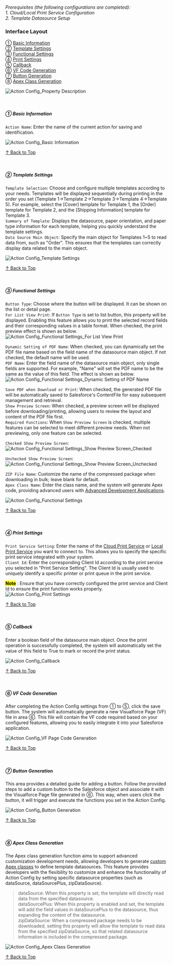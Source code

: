 <h5 id="start"></h5>

*Prerequisites (the following configurations are completed):*<br/>
*1. Cloud/Local Print Service Configuration*<br/>
*2. Template Datasource Setup*<br/>

### Interface Layout
① [Basic Information](#basic-information)  
② [Template Settings](#template-setting)  
③ [Functional Settings](#functional-setting)  
④ [Print Settings](#print-setting)  
⑤ [Callback](#callback)  
⑥ [VF Code Generation](#vf-generate)  
⑦ [Button Generation](#button-generate)  
⑧ [Apex Class Generation](#apex-generate)  

![Action Config_Property Description](../_images/zh-cn/Action配置_属性说明.png)
<br/>
<br/>
<br/>

<h5 id="basic-information">
① Basic Information
</h5>

`Action Name`: Enter the name of the current action for saving and identification.

![Action Config_Basic Information](../_images/zh-cn/Action配置_基本信息.png)

[↑ Back to Top](#start)
<br/>
<br/>
<br/>

<h5 id="template-setting">
② Template Settings
</h5>

`Template Selection`: Choose and configure multiple templates according to your needs. Templates will be displayed sequentially during printing in the order you set (Template 1→Template 2→Template 3→Template 4→Template 5). For example, select the [Cover] template for Template 1, the [Order] template for Template 2, and the [Shipping Information] template for Template 3. <br/>
`Summary of Template`: Displays the datasource, paper orientation, and paper type information for each template, helping you quickly understand the template settings. <br/>
`Data Source Main Object`: Specify the main object for Templates 1~5 to read data from, such as "Order". This ensures that the templates can correctly display data related to the main object.

![Action Config_Template Settings](../_images/zh-cn/Action配置_模板设置.png)

[↑ Back to Top](#start)
<br/>
<br/>
<br/>

<h5 id="functional-setting">
③ Functional Settings
</h5>

`Button Type`: Choose where the button will be displayed. It can be shown on the list or detail page. <br/>
`For List View Print`: If `Button Type` is set to list button, this property will be displayed. Enabling this feature allows you to print the selected record fields and their corresponding values in a table format. When checked, the print preview effect is shown as below. <br/>
![Action Config_Functional Settings_For List View Print](../_images/zh-cn/Action配置_功能设置_列表打印视图.gif)

`Dynamic Setting of PDF Name`: When checked, you can dynamically set the PDF file name based on the field name of the datasource main object. If not checked, the default name will be used. <br/>
`PDF Name`: Enter the field name of the datasource main object, only single fields are supported. For example, "Name" will set the PDF name to be the same as the value of this field. The effect is shown as below. <br/>
![Action Config_Functional Settings_Dynamic Setting of PDF Name](../_images/zh-cn/Action配置_功能设置_PDF名动态设置.gif)

`Save PDF when Download or Print`: When checked, the generated PDF file will be automatically saved to Salesforce's ContentFile for easy subsequent management and retrieval. <br/>
`Show Preview Screen`: When checked, a preview screen will be displayed before downloading/printing, allowing users to review the layout and content of the PDF file first. <br/>
`Required Functions`: When `Show Preview Screen` is checked, multiple features can be selected to meet different preview needs. When not previewing, only one feature can be selected. <br/>

`Checked Show Preview Screen`:  
![Action Config_Functional Settings_Show Preview Screen_Checked](../_images/zh-cn/Action配置_功能设置_显示预览画面_勾选.gif)

`Unchecked Show Preview Screen`:  
![Action Config_Functional Settings_Show Preview Screen_Unchecked](../_images/zh-cn/Action配置_功能设置_显示预览画面_不勾选.gif)

`ZIP File Name`: Customize the name of the compressed package when downloading in bulk; leave blank for default. <br/>
`Apex Class Name`: Enter the class name, and the system will generate Apex code, providing advanced users with [Advanced Development Applications](sc-customDevelop.md). <br/>

![Action Config_Functional Settings](../_images/zh-cn/Action配置_功能设置.png)

[↑ Back to Top](#start)
<br/>
<br/>
<br/>

<h5 id="print-setting">
④ Print Settings
</h5>

`Print Service Setting`: Enter the name of the [Cloud Print Service](sc-cloudPrint.md#start) or [Local Print Service](sc-localPrint.md#start) you want to connect to. This allows you to specify the specific print service integrated with your system. <br/>
`Client Id`: Enter the corresponding Client Id according to the print service you selected in "Print Service Setting". The Client Id is usually used to uniquely identify a specific printer or print queue in the print service. <br/>

<mark>**Note**</mark> : Ensure that you have correctly configured the print service and Client Id to ensure the print function works properly. 
![Action Config_Print Settings](../_images/zh-cn/Action配置_打印设置.png)

[↑ Back to Top](#start)
<br/>
<br/>
<br/>

<h5 id="callback">
⑤ Callback
</h5>
Enter a boolean field of the datasource main object. Once the print operation is successfully completed, the system will automatically set the value of this field to True to mark or record the print status.

![Action Config_Callback](../_images/zh-cn/Action配置_回调操作.png)

[↑ Back to Top](#start)
<br/>
<br/>
<br/>

<h5 id="vf-generate">
⑥ VF Code Generation
</h5>
After completing the Action Config settings from ① to ⑤, click the save button. The system will automatically generate a new Visualforce Page (VF) file in area ⑥. This file will contain the VF code required based on your configured features, allowing you to easily integrate it into your Salesforce application.

![Action Config_VF Page Code Generation](../_images/zh-cn/Action配置_VFPage代码生成.gif)

[↑ Back to Top](#start)
<br/>
<br/>
<br/>

<h5 id="button-generate">
⑦ Button Generation
</h5>

This area provides a detailed guide for adding a button. Follow the provided steps to add a custom button to the Salesforce object and associate it with the Visualforce Page file generated in ⑥. This way, when users click the button, it will trigger and execute the functions you set in the Action Config.

![Action Config_Button Generation](../_images/zh-cn/Action配置_按钮生成.gif)

[↑ Back to Top](#start)
<br/>
<br/>
<br/>

<h5 id="apex-generate">
⑧ Apex Class Generation
</h5>

The Apex class generation function aims to support advanced customization development needs, allowing developers to generate [custom Apex classes](sc-customDevelop.md) to define template datasources. This feature provides developers with the flexibility to customize and enhance the functionality of Action Config by setting specific datasource properties (such as dataSource, dataSourcePlus, zipDataSource).

> dataSource: When this property is set, the template will directly read data from the specified datasource. <br/>
> dataSourcePlus: When this property is enabled and set, the template will add the field values in dataSourcePlus to the datasource, thus expanding the content of the datasource. <br/>
> zipDataSource: When a compressed package needs to be downloaded, setting this property will allow the template to read data from the specified zipDataSource, so that related datasource information is included in the compressed package. <br/>

![Action Config_Apex Class Generation](../_images/zh-cn/Action配置_ApexClass生成.gif)

[↑ Back to Top](#start)
<br/>
<br/>
<br/>